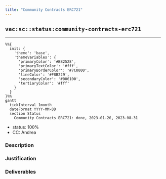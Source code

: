 ```yaml
---
title: "Community Contracts ERC721"
---
```

## `vac:sc::status:community-contracts-erc721`
---

```mermaid
%%{ 
  init: { 
    'theme': 'base', 
    'themeVariables': { 
      'primaryColor': '#BB2528', 
      'primaryTextColor': '#fff', 
      'primaryBorderColor': '#7C0000', 
      'lineColor': '#F8B229', 
      'secondaryColor': '#006100', 
      'tertiaryColor': '#fff' 
    } 
  } 
}%%
gantt
  tickInterval 1month
  dateFormat YYYY-MM-DD 
  section Status
    Community Contracts ERC721: done, 2023-01-20, 2023-08-31
```

- status: 100%
- CC: Andrea

### Description


### Justification


### Deliverables



